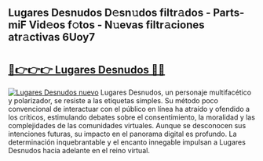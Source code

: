 ## Lugares Desnudos D𝚎sn𝚞dos filtr𝚊dos - Parts-miF Vid𝚎os f𝚘tos - N𝚞evas filtr𝚊ciones atr𝚊ctivas 6Uoy7

# <h2><a href="http://mbcvjgm.tromn.icu/?c=Lugares+Desnudos">🔗👉👉👉 Lugares Desnudos 🔗🔗</a></h2>

[![Lugares Desnudos nuevo](https://i.imgur.com/pEAQMta.gif)](http://mbcvjgm.tromn.icu/?c=Lugares+Desnudos)
Lugares Desnudos, un personaje multifacético y polarizador, se resiste a las etiquetas simples. Su método poco convencional de interactuar con el público en línea ha atraído y ofendido a los críticos, estimulando debates sobre el consentimiento, la moralidad y las complejidades de las comunidades virtuales. Aunque se desconocen sus intenciones futuras, su impacto en el panorama digital es profundo. La determinación inquebrantable y el encanto innegable impulsan a Lugares Desnudos hacia adelante en el reino virtual.
